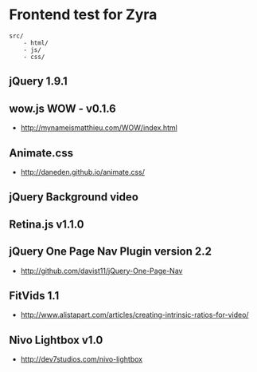 Frontend test for Zyra
===============

```
src/
    - html/
    - js/
    - css/
```

## jQuery 1.9.1

## wow.js WOW - v0.1.6
-   http://mynameismatthieu.com/WOW/index.html

## Animate.css
-   http://daneden.github.io/animate.css/

## jQuery Background video

## Retina.js v1.1.0

## jQuery One Page Nav Plugin version 2.2
-   http://github.com/davist11/jQuery-One-Page-Nav

## FitVids 1.1
-   http://www.alistapart.com/articles/creating-intrinsic-ratios-for-video/

## Nivo Lightbox v1.0
-   http://dev7studios.com/nivo-lightbox
